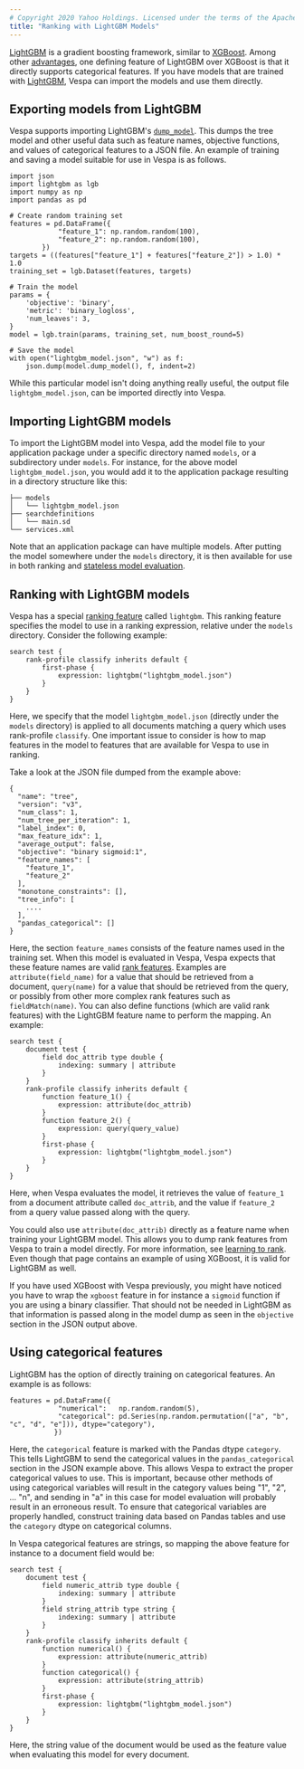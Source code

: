 ```yaml
---
# Copyright 2020 Yahoo Holdings. Licensed under the terms of the Apache 2.0 license. See LICENSE in the project root.
title: "Ranking with LightGBM Models"
---
```


[LightGBM](https://github.com/microsoft/LightGBM) is a gradient boosting
framework, similar to [XGBoost](xgboost.html). Among other
[advantages](https://github.com/microsoft/LightGBM/blob/master/docs/Experiments.rst#comparison-experiment),
one defining feature of LightGBM over XGBoost is that it directly supports
categorical features. If you have models that are trained with
[LightGBM](https://github.com/microsoft/LightGBM), Vespa can import the models
and use them directly.

## Exporting models from LightGBM

Vespa supports importing LightGBM's
[`dump_model`](https://lightgbm.readthedocs.io/en/latest/pythonapi/lightgbm.Booster.html#lightgbm.Booster.dump_model).
This dumps the tree model and other useful data such as feature names,
objective functions, and values of categorical features to a JSON file.  An
example of training and saving a model suitable for use in Vespa is as follows.


```
import json
import lightgbm as lgb
import numpy as np
import pandas as pd

# Create random training set
features = pd.DataFrame({
            "feature_1": np.random.random(100),
            "feature_2": np.random.random(100),
        })
targets = ((features["feature_1"] + features["feature_2"]) > 1.0) * 1.0
training_set = lgb.Dataset(features, targets)

# Train the model
params = {
    'objective': 'binary',
    'metric': 'binary_logloss',
    'num_leaves': 3,
}
model = lgb.train(params, training_set, num_boost_round=5)

# Save the model
with open("lightgbm_model.json", "w") as f:
    json.dump(model.dump_model(), f, indent=2)

```

While this particular model isn't doing anything really useful, the output
file `lightgbm_model.json`, can be imported directly into Vespa.

## Importing LightGBM models

To import the LightGBM model into Vespa, add the model file to your
application package under a specific directory named `models`, or a
subdirectory under `models`.  For instance, for the above model `lightgbm_model.json`, you
would add it to the application package resulting in a directory structure
like this:

```
├── models
│   └── lightgbm_model.json
├── searchdefinitions
│   └── main.sd
└── services.xml
```

Note that an application package can have multiple models. After putting the
model somewhere under the `models` directory, it is then available for use in
both ranking and [stateless model evaluation](stateless-model-evaluation.html).

## Ranking with LightGBM models

Vespa has a special [ranking
feature](http://docs.vespa.ai/documentation/reference/rank-features.html)
called `lightgbm`. This ranking feature specifies the model to use in a ranking
expression, relative under the `models` directory. Consider the following example:

```
search test {
    rank-profile classify inherits default {
        first-phase {
            expression: lightgbm("lightgbm_model.json")
        }
    }
}
```

Here, we specify that the model `lightgbm_model.json` (directly under the
`models` directory) is applied to all documents matching a query which uses
rank-profile `classify`. One important issue to consider is how to map features
in the model to features that are available for Vespa to use in ranking.

Take a look at the JSON file dumped from the example above:

```
{
  "name": "tree",
  "version": "v3",
  "num_class": 1,
  "num_tree_per_iteration": 1,
  "label_index": 0,
  "max_feature_idx": 1,
  "average_output": false,
  "objective": "binary sigmoid:1",
  "feature_names": [
    "feature_1",
    "feature_2"
  ],
  "monotone_constraints": [],
  "tree_info": [
    ....
  ],
  "pandas_categorical": []
}
```

Here, the section `feature_names` consists of the feature names used in the
training set. When this model is evaluated in Vespa, Vespa expects that these
feature names are valid [rank features](reference/rank-features.html).
Examples are `attribute(field_name)` for a value that should be retrieved from
a document, `query(name)` for a value that should be retrieved from the query,
or possibly from other more complex rank features such as `fieldMatch(name)`.
You can also define functions (which are valid rank features) with the LightGBM
feature name to perform the mapping. An example:

```
search test {
    document test {
        field doc_attrib type double {
            indexing: summary | attribute
        }
    }
    rank-profile classify inherits default {
        function feature_1() {
            expression: attribute(doc_attrib)
        }
        function feature_2() {
            expression: query(query_value)
        }
        first-phase {
            expression: lightgbm("lightgbm_model.json")
        }
    }
}

```

Here, when Vespa evaluates the model, it retrieves the value of `feature_1`
from a document attribute called `doc_attrib`, and the value if `feature_2`
from a query value passed along with the query.

You could also use `attribute(doc_attrib)` directly as a feature name when
training your LightGBM model. This allows you to dump rank features from Vespa
to train a model directly. For more information, see [learning to
rank](learning-to-rank.html).  Even though that page contains an example of
using XGBoost, it is valid for LightGBM as well.

If you have used XGBoost with Vespa previously, you might have noticed you
have to wrap the `xgboost` feature in for instance a `sigmoid` function if you
are using a binary classifier. That should not be needed in LightGBM as that
information is passed along in the model dump as seen in the `objective` section
in the JSON output above.

## Using categorical features

LightGBM has the option of directly training on categorical features. An example
is as follows:

```
features = pd.DataFrame({
            "numerical":   np.random.random(5),
            "categorical": pd.Series(np.random.permutation(["a", "b", "c", "d", "e"])), dtype="category"),
           })

```

Here, the `categorical` feature is marked with the Pandas dtype `category`. This
tells LightGBM to send the categorical values in the `pandas_categorical` section
in the JSON example above. This allows Vespa to extract the proper categorical values
to use. This is important, because other methods of using categorical variables
will result in the category values being "1", "2", ... "n", and sending in "a" in
this case for model evaluation will probably result in an erroneous result. To ensure
that categorical variables are properly handled, construct training data based
on Pandas tables and use the `category` dtype on categorical columns.

In Vespa categorical features are strings, so mapping the above feature
for instance to a document field would be:

```
search test {
    document test {
        field numeric_attrib type double {
            indexing: summary | attribute
        }
        field string_attrib type string {
            indexing: summary | attribute
        }
    }
    rank-profile classify inherits default {
        function numerical() {
            expression: attribute(numeric_attrib)
        }
        function categorical() {
            expression: attribute(string_attrib)
        }
        first-phase {
            expression: lightgbm("lightgbm_model.json")
        }
    }
}

```

Here, the string value of the document would be used as the feature value when evaluating
this model for every document.


